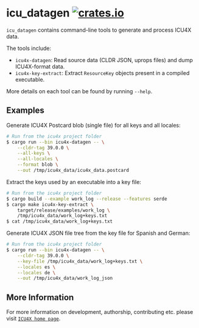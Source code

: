 # icu_datagen [![crates.io](https://img.shields.io/crates/v/icu_datagen)](https://crates.io/crates/icu_datagen)

`icu_datagen` contains command-line tools to generate and process ICU4X data.

The tools include:

* `icu4x-datagen`: Read source data (CLDR JSON, uprops files) and dump ICU4X-format data.
* `icu4x-key-extract`: Extract `ResourceKey` objects present in a compiled executable.

More details on each tool can be found by running `--help`.

## Examples

Generate ICU4X Postcard blob (single file) for all keys and all locales:

```bash
# Run from the icu4x project folder
$ cargo run --bin icu4x-datagen -- \
    --cldr-tag 39.0.0 \
    --all-keys \
    --all-locales \
    --format blob \
    --out /tmp/icu4x_data/icu4x_data.postcard
```

Extract the keys used by an executable into a key file:

```bash
# Run from the icu4x project folder
$ cargo build --example work_log --release --features serde
$ cargo make icu4x-key-extract \
    target/release/examples/work_log \
    /tmp/icu4x_data/work_log+keys.txt
$ cat /tmp/icu4x_data/work_log+keys.txt
```

Generate ICU4X JSON file tree from the key file for Spanish and German:

```bash
# Run from the icu4x project folder
$ cargo run --bin icu4x-datagen -- \
    --cldr-tag 39.0.0 \
    --key-file /tmp/icu4x_data/work_log+keys.txt \
    --locales es \
    --locales de \
    --out /tmp/icu4x_data/work_log_json
```

## More Information

For more information on development, authorship, contributing etc. please visit [`ICU4X home page`](https://github.com/unicode-org/icu4x).

